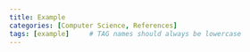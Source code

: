 ```yaml
---
title: Example
categories: [Computer Science, References]
tags: [example]     # TAG names should always be lowercase
---
```


